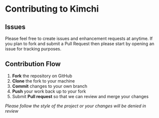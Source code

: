 # Contributing to Kimchi

## Issues

Please feel free to create issues and enhancement requests at anytime. If you plan to fork and submit a Pull Request then please start by opening an issue for tracking purposes.

## Contribution Flow

1. **Fork** the repository on GitHub
2. **Clone** the fork to your machine
3. **Commit** changes to your own branch
4. **Push** your work back up to your fork
5. Submit **Pull request** so that we can review and merge your changes

*Please follow the style of the project or your changes will be denied in review*
